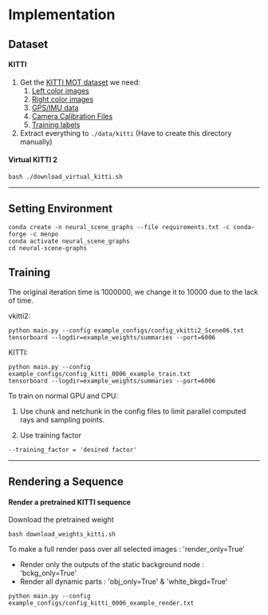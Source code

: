 # Implementation

## Dataset

#### KITTI
1. Get the [KITTI MOT dataset](http://www.cvlibs.net/datasets/kitti/eval_tracking.php) we need:
   1. [Left color images](http://www.cvlibs.net/download.php?file=data_tracking_image_2.zip)
   2. [Right color images](http://www.cvlibs.net/download.php?file=data_tracking_image_3.zip)
   3. [GPS/IMU data](http://www.cvlibs.net/download.php?file=data_tracking_oxts.zip)
   4. [Camera Calibration Files](http://www.cvlibs.net/download.php?file=data_tracking_calib.zip)
   5. [Training labels](http://www.cvlibs.net/download.php?file=data_tracking_label_2.zip)
2. Extract everything to ```./data/kitti``` (Have to create this directory manually)

#### Virtual KITTI 2

```
bash ./download_virtual_kitti.sh
```

---

## Setting Environment

```
conda create -n neural_scene_graphs --file requirements.txt -c conda-forge -c menpo
conda activate neural_scene_graphs
cd neural-scene-graphs
```

## Training

The original iteration time is 1000000, we change it to 10000 due to the lack of time.  

vkitti2:
```
python main.py --config example_configs/config_vkitti2_Scene06.txt
tensorboard --logdir=example_weights/summaries --port=6006
```

KITTI:
```
python main.py --config example_configs/config_kitti_0006_example_train.txt
tensorboard --logdir=example_weights/summaries --port=6006
```

To train on normal GPU and CPU:

1. Use chunk and netchunk in the config files to limit parallel computed rays and sampling points.
   
2. Use training factor 
```
--training_factor = 'desired factor'
```

---

## Rendering a Sequence

#### Render a pretrained KITTI sequence

Download the pretrained weight
```
bash download_weights_kitti.sh
```

To make a full render pass over all selected images : 'render_only=True'
- Render only the outputs of the static background node : 'bckg_only=True'
- Render all dynamic parts : 'obj_only=True' & 'white_bkgd=True'
```
python main.py --config example_configs/config_kitti_0006_example_render.txt
```
